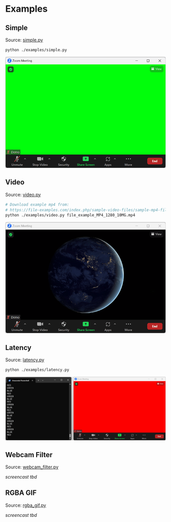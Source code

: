 # Examples

## Simple

Source: [simple.py](simple.py)

```sh
python ./examples/simple.py
```

![screencast of simple.py](screencasts/simple.gif)

## Video

Source: [video.py](video.py)

```sh
# Download example mp4 from:
# https://file-examples.com/index.php/sample-video-files/sample-mp4-files/
python ./examples/video.py file_example_MP4_1280_10MG.mp4
```

![screencast of video.py](screencasts/video.gif)

## Latency

Source: [latency.py](latency.py)

```sh
python ./examples/latency.py
```

![screencast of latency.py](screencasts/latency.gif)

## Webcam Filter

Source: [webcam_filter.py](webcam_filter.py)

*screencast tbd*

## RGBA GIF

Source: [rgba_gif.py](rgba_gif.py)

*screencast tbd*
